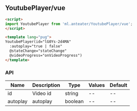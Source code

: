 ## YoutubePlayer/vue
```html
<script>
import YoutubePlayer from 'ml.anteater/YoutubePlayer/vue';
</script>

<template lang="pug">
YoutubePlayer(id="lG0Ys-2d4MA"
  :autoplay="true | false"
  @stateChange="stateChange"
  @videoProgress="onVideoProgress")
</template>
```

### API
|Name|Description|Type|Values|Default|
|---|---|---|---|---|
|id|Video id|string|--|--|
|autoplay|autoplay|boolean|--|--|